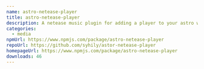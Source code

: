 ```yaml
---
name: astro-netease-player
title: astro-netease-player
description: A netease music plugin for adding a player to your astro website.
categories:
  - media
npmUrl: https://www.npmjs.com/package/astro-netease-player
repoUrl: https://github.com/syhily/astor-netease-player
homepageUrl: https://www.npmjs.com/package/astro-netease-player
downloads: 46
---
```

